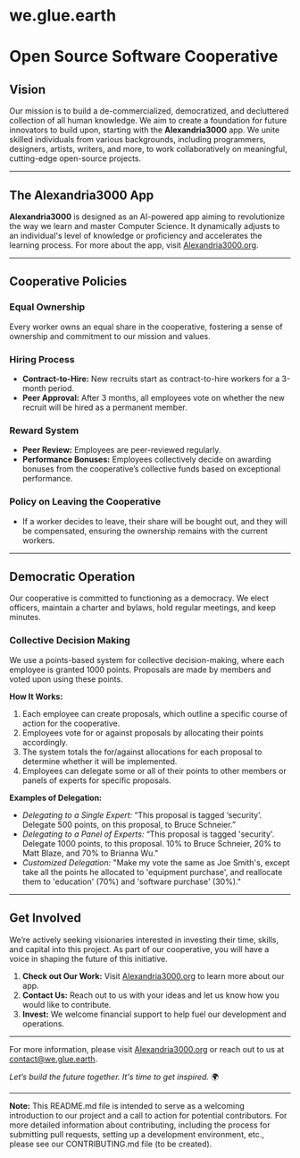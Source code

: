 # we.glue.earth 
# Open Source Software Cooperative

## Vision

Our mission is to build a de-commercialized, democratized, and decluttered collection of all human knowledge. We aim to create a foundation for future innovators to build upon, starting with the **Alexandria3000** app. We unite skilled individuals from various backgrounds, including programmers, designers, artists, writers, and more, to work collaboratively on meaningful, cutting-edge open-source projects.

---

## The Alexandria3000 App

**Alexandria3000** is designed as an AI-powered app aiming to revolutionize the way we learn and master Computer Science. It dynamically adjusts to an individual's level of knowledge or proficiency and accelerates the learning process. For more about the app, visit [Alexandria3000.org](http://alexandria3000.org).

---

## Cooperative Policies

### Equal Ownership

Every worker owns an equal share in the cooperative, fostering a sense of ownership and commitment to our mission and values.

### Hiring Process

- **Contract-to-Hire:** New recruits start as contract-to-hire workers for a 3-month period.
- **Peer Approval:** After 3 months, all employees vote on whether the new recruit will be hired as a permanent member.

### Reward System

- **Peer Review:** Employees are peer-reviewed regularly.
- **Performance Bonuses:** Employees collectively decide on awarding bonuses from the cooperative’s collective funds based on exceptional performance.

### Policy on Leaving the Cooperative

- If a worker decides to leave, their share will be bought out, and they will be compensated, ensuring the ownership remains with the current workers.

---

## Democratic Operation

Our cooperative is committed to functioning as a democracy. We elect officers, maintain a charter and bylaws, hold regular meetings, and keep minutes.

### Collective Decision Making

We use a points-based system for collective decision-making, where each employee is granted 1000 points. Proposals are made by members and voted upon using these points. 

**How It Works:**
1. Each employee can create proposals, which outline a specific course of action for the cooperative.
2. Employees vote for or against proposals by allocating their points accordingly.
3. The system totals the for/against allocations for each proposal to determine whether it will be implemented.
4. Employees can delegate some or all of their points to other members or panels of experts for specific proposals.

**Examples of Delegation:**
- *Delegating to a Single Expert:* “This proposal is tagged ‘security’. Delegate 500 points, on this proposal, to Bruce Schneier.”
- *Delegating to a Panel of Experts:* “This proposal is tagged 'security'. Delegate 1000 points, to this proposal. 10% to Bruce Schneier, 20% to Matt Blaze, and 70% to Brianna Wu."
- *Customized Delegation:* "Make my vote the same as Joe Smith's, except take all the points he allocated to 'equipment purchase', and reallocate them to 'education' (70%) and 'software purchase' (30%)."

---

## Get Involved

We’re actively seeking visionaries interested in investing their time, skills, and capital into this project. As part of our cooperative, you will have a voice in shaping the future of this initiative.

1. **Check out Our Work:** Visit [Alexandria3000.org](http://alexandria3000.org) to learn more about our app.
2. **Contact Us:** Reach out to us with your ideas and let us know how you would like to contribute.
3. **Invest:** We welcome financial support to help fuel our development and operations.

---

For more information, please visit [Alexandria3000.org](http://alexandria3000.org) or reach out to us at [contact@we.glue.earth](mailto:contact@we.glue.earth).

*Let’s build the future together. It's time to get inspired.* 🌍

---

**Note:** This README.md file is intended to serve as a welcoming introduction to our project and a call to action for potential contributors. For more detailed information about contributing, including the process for submitting pull requests, setting up a development environment, etc., please see our CONTRIBUTING.md file (to be created).
